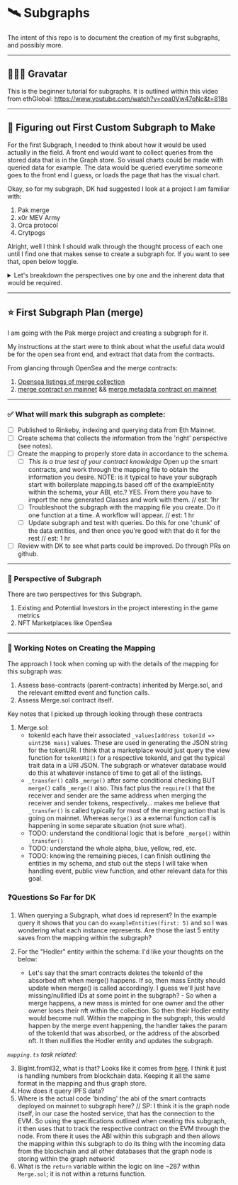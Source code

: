 # 🛰 Subgraphs

The intent of this repo is to document the creation of my first subgraphs, and possibly more.

---

## 🧑🏻‍🚀 Gravatar

This is the beginner tutorial for subgraphs. It is outlined within this video from ethGlobal: https://www.youtube.com/watch?v=coa0Vw47qNc&t=818s

---

## 👀 Figuring out First Custom Subgraph to Make

For the first Subgraph, I needed to think about how it would be used actually in the field. A front end would want to collect queries from the stored data that is in the Graph store. So visual charts could be made with queried data for example. The data would be queried everytime someone goes to the front end I guess, or loads the page that has the visual chart.

Okay, so for my subgraph, DK had suggested I look at a project I am familiar with:

1. Pak merge
2. x0r MEV Army
3. Orca protocol
4. Crytpogs

Alright, well I think I should walk through the thought process of each one until I find one that makes sense to create a subgraph for. If you want to see that, open below toggle.

<details markdown='1'><summary>Let's breakdown the perspectives one by one and the inherent data that would be required.
</summary>

1. Existing Investor's Point of View:

   - Owns a mass NFT. Connects wallet to front-end so the dApp can use their public address send queries to the Subgraph asking for information on the public address and if it owns NFTs in this collection. The query also asks for info of the owner's NFTs relative to all other mass NFTs on mainnet.
   - Traits seen include: NFT classes, number of merges that this NFT has gone through
   - Traits for rest of collection: Number of deleted mass NFTs (due to merging with others), number of mass NFTs still in existence in each size of mass.
   - Leaderboard

2. Marketplace Point of View:

   - All connected wallets and their respective NFTs
   - Last sold price (not sure if that is an internal metric on OpenSea though) --> even if it was, it's an onchain metric, payable ETH or whatever erc20 amount. I don't know if you can buy with ETH actually on OpenSea, I'm guessing you can.
   - Details of the NFT (the class and whatnot for the NFT... TODO: I'm not sure if this is on-chain or not).
   - From glancing at this [BAYC](https://opensea.mypinata.cloud/ipfs/QmeSjSinHpPnmXmspMjwiXyN6zS4E9zccariGR3jxcaWtq/8372), I believe that the trait_type that OpenSea and other marketplaces want are to be stored in a JSON file like this. Then the marketplace parses that information and obtains what they need for the classes and trait types.
   - This is confirmed from looking at OpenSea's docs for how to set up [metadata](https://docs.opensea.io/docs/metadata-standards#:~:text=OpenSea%20supports%20the%20storage%20of,format%20ipfs%3A%2F%2F%20.).

When someone hits the API endpoint of this subgraph, they will get rich data that exposes all of these data points. From an architectural view though, if the data associated to either of these perspectives are large, we would need to consider creating two separate subgraphs so indexing and querying is faster. TODO: confirm this thought after pushing the subgraph (this one is small in ingestion so it won't matter).

   </details>

---

## ⭐️ First Subgraph Plan (merge)

I am going with the Pak merge project and creating a subgraph for it.

My instructions at the start were to think about what the useful data would be for the open sea front end, and extract that data from the contracts.

From glancing through OpenSea and the merge contracts:

1. [Opensea listings of merge collection](https://opensea.io/assets/m?search[sortAscending]=true&search[sortBy]=PRICE)
2. [merge contract on mainnet](https://etherscan.io/address/0xc3f8a0f5841abff777d3eefa5047e8d413a1c9ab#code) && [merge metadata contract on mainnet](https://etherscan.io/address/0x4e1e18aaccdf9acfd2e8847654a3871dfd234f02#code)

---

### ✅ What will mark this subgraph as complete:

- [ ] Published to Rinkeby, indexing and querying data from Eth Mainnet.
- [ ] Create schema that collects the information from the 'right' perspective (see notes).
- [ ] Create the mapping to properly store data in accordance to the schema.
  - [ ] _This is a true test of your contract knowledge_ Open up the smart contracts, and work through the mapping file to obtain the information you desire. NOTE: is it typical to have your subgraph start with boilerplate mapping.ts based off of the exampleEntity within the schema, your ABI, etc.? YES. From there you have to import the new generated Classes and work with them. // est: 1hr
  - [ ] Troubleshoot the subgraph with the mapping file you create. Do it one function at a time. A workflow will appear. // est: 1 hr
  - [ ] Update subgraph and test with queries. Do this for one 'chunk' of the data entities, and then once you're good with that do it for the rest // est: 1 hr
- [ ] Review with DK to see what parts could be improved. Do through PRs on github.

---

### 🔎 Perspective of Subgraph

There are two perspectives for this Subgraph.

1. Existing and Potential Investors in the project interesting in the game metrics
2. NFT Marketplaces like OpenSea

---

### 📜 Working Notes on Creating the Mapping

The approach I took when coming up with the details of the mapping for this subgraph was:

1. Assess base-contracts (parent-contracts) inherited by Merge.sol, and the relevant emitted event and function calls.
2. Assess Merge.sol contract itself.

Key notes that I picked up through looking through these contracts

1. Merge.sol:
   - tokenId each have their associated `_values[address tokenId => uint256 mass]` values. These are used in generating the JSON string for the tokenURI. I think that a marketplace would just query the view function for `tokenURI()` for a respective tokenId, and get the typical trait data in a URI JSON. The subgraph or whatever database would do this at whatever instance of time to get all of the listings.
   - `_transfer()` calls `_merge()` after some conditional checking BUT `merge()` calls `_merge()` also. This fact plus the `require()` that the receiver and sender are the same address when merging the receiver and sender tokens, respectively... makes me believe that `_transfer()` is called typically for most of the merging action that is going on mainnet. Whereas `merge()` as a external function call is happening in some separate situation (not sure what).
   - TODO: understand the conditional logic that is before `_merge()` within `_transfer()`
   - TODO: understand the whole alpha, blue, yellow, red, etc.
   - TODO: knowing the remaining pieces, I can finish outlining the entities in my schema, and stub out the steps I will take when handling event, public view function, and other relevant data for this goal.

### ❓Questions So Far for DK

1. When querying a Subgraph, what does id represent? In the example query it shows that you can do `exampleEntities(first: 5)` and so I was wondering what each instance represents. Are those the last 5 entity saves from the mapping within the subgraph?
2. For the "Hodler" entity within the schema: I'd like your thoughts on the below:

   - Let's say that the smart contracts deletes the tokenId of the absorbed nft when merge() happens. If so, then mass Entity should update when merge() is called accordingly. I guess we'll just have missing/nullified IDs at some point in the subgraph? - So when a merge happens, a new mass is minted for one owner and the other owner loses their nft within the collection. So then their Hodler entity would become null. Within the mapping in the subgraph, this would happen by the merge event happening, the handler takes the param of the tokenId that was absorbed, or the address of the absorbed nft. It then nullifies the Hodler entity and updates the subgraph.

_`mapping.ts` task related:_

3. BigInt.fromI32, what is that? Looks like it comes from [here](https://github.com/graphprotocol/graph-ts/blob/master/common/numbers.ts). I think it just is handling numbers from blockchain data. Keeping it all the same format in the mapping and thus graph store.
4. How does it query IPFS data?
5. Where is the actual code 'binding' the abi of the smart contracts deployed on mainnet to subgraph here? // SP: I think it is the graph node itself, in our case the hosted service, that has the connection to the EVM. So using the specifications outlined when creating this subgraph, it then uses that to track the respective contract on the EVM through the node. From there it uses the ABI within this subgraph and then allows the mapping within this subgraph to do its thing with the incoming data from the blockchain and all other databases that the graph node is storing within the graph network!
6. What is the `return` variable within the logic on line ~287 within `Merge.sol`; it is not within a returns function.
